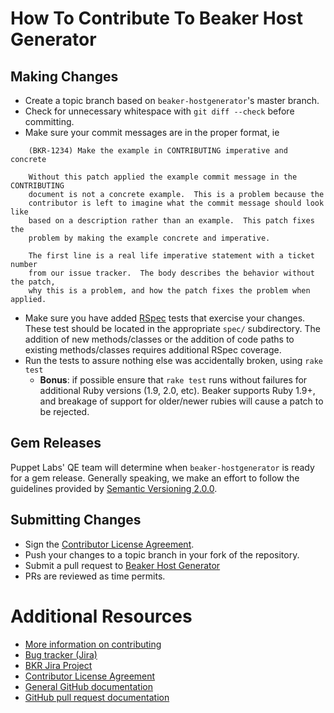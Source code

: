 # How To Contribute To Beaker Host Generator

## Making Changes

* Create a topic branch based on `beaker-hostgenerator`'s master branch.
* Check for unnecessary whitespace with `git diff --check` before committing.
* Make sure your commit messages are in the proper format, ie

```
    (BKR-1234) Make the example in CONTRIBUTING imperative and concrete

    Without this patch applied the example commit message in the CONTRIBUTING
    document is not a concrete example.  This is a problem because the
    contributor is left to imagine what the commit message should look like
    based on a description rather than an example.  This patch fixes the
    problem by making the example concrete and imperative.

    The first line is a real life imperative statement with a ticket number
    from our issue tracker.  The body describes the behavior without the patch,
    why this is a problem, and how the patch fixes the problem when applied.
```

* Make sure you have added [RSpec](http://rspec.info/) tests that exercise your
  changes. These test should be located in the appropriate `spec/` subdirectory.
  The addition of new methods/classes or the addition of code paths to existing
  methods/classes requires additional RSpec coverage.
* Run the tests to assure nothing else was accidentally broken, using `rake test`
  * **Bonus**: if possible ensure that `rake test` runs without failures for
    additional Ruby versions (1.9, 2.0, etc). Beaker supports Ruby 1.9+, and
    breakage of support for older/newer rubies will cause a patch to be
    rejected.

## Gem Releases

Puppet Labs' QE team will determine when `beaker-hostgenerator` is ready for a
gem release. Generally speaking, we make an effort to follow the guidelines
provided by [Semantic Versioning 2.0.0](http://semver.org).

## Submitting Changes

* Sign the [Contributor License Agreement](http://links.puppetlabs.com/cla).
* Push your changes to a topic branch in your fork of the repository.
* Submit a pull request to
  [Beaker Host Generator](https://github.com/puppetlabs/beaker-hostgenerator)
* PRs are reviewed as time permits.

# Additional Resources

* [More information on contributing](http://links.puppetlabs.com/contribute-to-puppet)
* [Bug tracker (Jira)](http://tickets.puppetlabs.com)
* [BKR Jira Project](https://tickets.puppetlabs.com/issues/?jql=project%20%3D%20BKR)
* [Contributor License Agreement](http://links.puppetlabs.com/cla)
* [General GitHub documentation](http://help.github.com/)
* [GitHub pull request documentation](http://help.github.com/send-pull-requests/)
